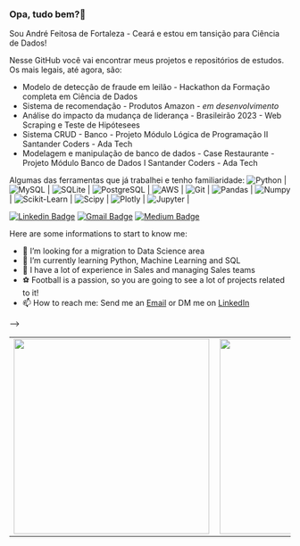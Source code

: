### Opa, tudo bem?👋

Sou André Feitosa de Fortaleza - Ceará e estou em tansição para Ciência de Dados!

Nesse GitHub você vai encontrar meus projetos e repositórios de estudos. Os mais legais, até agora, são:
- Modelo de detecção de fraude em leilão - Hackathon da Formação completa em Ciência de Dados
- Sistema de recomendação - Produtos Amazon - _em desenvolvimento_
- Análise do impacto da mudança de liderança - Brasileirão 2023 - Web Scraping e Teste de Hipótesees 
- Sistema CRUD - Banco - Projeto Módulo Lógica de Programação II Santander Coders - Ada Tech
- Modelagem e manipulação de banco de dados - Case Restaurante - Projeto Módulo Banco de Dados I Santander Coders - Ada Tech

Algumas das ferramentas que já trabalhei e tenho familiaridade:
![Python](https://img.shields.io/badge/python-3670A0?style=for-the-badge&logo=python) | ![MySQL](https://img.shields.io/badge/MySQL-00000F?style=for-the-badge&logo=mysql&logoColor=white) | ![SQLite](https://img.shields.io/badge/SQLite-000?style=for-the-badge&logo=sqlite&logoColor=07405E) | ![PostgreSQL](https://img.shields.io/badge/PostgreSQL-000?style=for-the-badge&logo=postgresql) | ![AWS](https://img.shields.io/badge/AWS-000.svg?style=for-the-badge&logo=amazon-aws&logoColor=white) | ![Git](https://img.shields.io/badge/GIT-E44C30?style=for-the-badge&logo=git&logoColor=white) | ![Pandas](	https://img.shields.io/badge/Pandas-2C2D72?style=for-the-badge&logo=pandas&logoColor=white) | ![Numpy](https://img.shields.io/badge/Numpy-777BB4?style=for-the-badge&logo=numpy&logoColor=white) | ![Scikit-Learn](https://img.shields.io/badge/scikit_learn-F7931E?style=for-the-badge&logo=scikit-learn&logoColor=white) | ![Scipy](https://img.shields.io/badge/SciPy-654FF0?style=for-the-badge&logo=SciPy&logoColor=white) | ![Plotly](https://img.shields.io/badge/-Plotly-black?style=for-the-badge&logo=Plotly) | ![Jupyter](https://img.shields.io/badge/-Jupyter-black?style=for-the-badge&logo=Jupyter) | 




[![Linkedin Badge](https://img.shields.io/badge/-LinkedIn-blue?style=flat-square&logo=Linkedin&logoColor=white&link=www.linkedin.com/in/andrefeitosa)](www.linkedin.com/in/andrefeitosa)
[![Gmail Badge](https://img.shields.io/badge/-Gmail-c14438?style=flat-square&logo=Gmail&logoColor=white&link=mailto:andrefeitosa9@gmail.com)](mailto:andrefeitosa9@gmail.com)
[![Medium Badge](https://img.shields.io/badge/@andrefeitosa9-black?style=flat-squarte&logo=medium&logoColor=white&link=https://medium.com/@andrefeitosa9)](https://medium.com/@andrefeitosa9)

Here are some informations to start to know me:

- 🔭 I’m looking for a migration to Data Science area
- 🌱 I’m currently learning Python, Machine Learning and SQL
- 💼 I have a lot of experience in Sales and managing Sales teams
- ⚽ Football is a passion, so you are going to see a lot of projects related to it!
- 📫 How to reach me: Send me an [Email](mailto:andrefeitosa9@gmail.com.br) or DM me on [LinkedIn](www.linkedin.com/in/andrefeitosa)

-->

  <table>
    <tr>
        <td><img width="350px" align="left" src="https://github-readme-stats.vercel.app/api/top-langs/?username=andrefeitosa9&show_icons=true&layout=compact&theme=solarized-light" /></td>
        <td><img width="350px" align="left" src="https://github-readme-stats.vercel.app/api?username=andrefeitosa9&show_icons=true&hide_rank=true&theme=solarized-light"/></td>
    </tr>   
</table>


